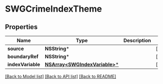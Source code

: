 # SWGCrimeIndexTheme

## Properties
Name | Type | Description | Notes
------------ | ------------- | ------------- | -------------
**source** | **NSString*** |  | [optional] 
**boundaryRef** | **NSString*** |  | [optional] 
**indexVariable** | [**NSArray&lt;SWGIndexVariable&gt;***](SWGIndexVariable.md) |  | [optional] 

[[Back to Model list]](../README.md#documentation-for-models) [[Back to API list]](../README.md#documentation-for-api-endpoints) [[Back to README]](../README.md)


